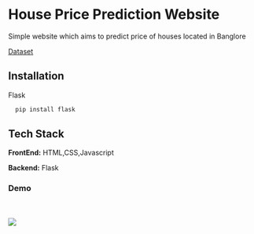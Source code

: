 # House Price Prediction Website
Simple website which aims to predict price of houses located in Banglore

[Dataset](https://www.kaggle.com/amitabhajoy/bengaluru-house-price-data)

## Installation 
Flask

```bash 
  pip install flask
```
  
## Tech Stack

**FrontEnd:** HTML,CSS,Javascript

**Backend:** Flask

  
### Demo ###
<br><br>
![](https://github.com/nishigthb/PredictHousePrice/blob/main/assets/predict_price.gif)
<br><br>


  
